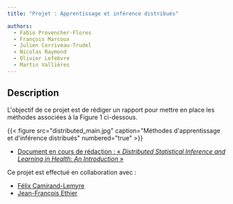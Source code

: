 ```yaml
---
title: "Projet : Apprentissage et inférence distribués"

authors:
  - Fabio Provencher-Flores
  - François Marcoux
  - Julien Corriveau-Trudel
  - Nicolas Raymond
  - Olivier Lefebvre
  - Martin Vallières
---
```


## Description

L'objectif de ce projet est de rédiger un rapport pour mettre en place les méthodes associées à la Figure 1 ci-dessous.

{{< figure src="distributed_main.jpg" caption="Méthodes d'apprentissage et d'inférence distribués" numbered="true" >}}

- [Document en cours de rédaction : « _Distributed Statistical Inference and Learning in Health: An Introduction_ » ](https://www.dropbox.com/s/sqlmgr330e1v4mu/DL_Report_in_progress.pdf?dl=0)

Ce projet est effectué en collaboration avec :
- [Félix Camirand-Lemyre](https://griis.ca/a-propos/equipe/felix-camirand-lemyre/)
- [Jean-François Ethier](https://griis.ca/a-propos/equipe/jean-francois-ethier-codirecteur-scientifique/)
